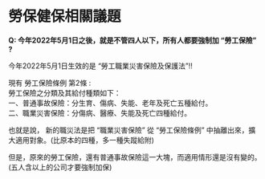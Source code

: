 # 勞保健保相關議題

**Q: 今年2022年5月1日之後，就是不管四人以下，所有人都要強制加 “勞工保險” ?**

今年2022年5月1日生效的是 “勞工職業災害保險及保護法”!!

現有 勞工保險條例 第2條 :\
勞工保險之分類及其給付種類如下：\
一、普通事故保險：分生育、傷病、失能、老年及死亡五種給付。\
二、職業災害保險：分傷病、醫療、失能及死亡四種給付。

也就是說， 新的職災法是把 “職業災害保險” 從 “勞工保險條例” 中抽離出來，擴大適用對象。(比原本的四種，多一種失蹤給附)

但是，原來的勞工保險，還有普通事故保險這一大塊，而適用情形還是沒有變的。(五人含以上的公司才要強制加保)
